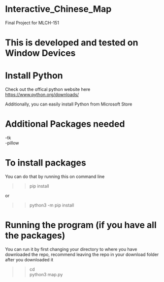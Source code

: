 # Interactive_Chinese_Map
Final Project for MLCH-151

# This is developed and tested on Window Devices 

# Install Python 

Check out the offical python website here   
https://www.python.org/downloads/  

Additionally, you can easily install Python from Microsoft Store  

# Additional Packages needed 
-tk  
-pillow 

# To install packages 
You can do that by running this on command line  

>>pip install <package name>  

or

>>python3 -m pip install <package name>  


# Running the program (if you have all the packages)  
You can run it by first changing your directory to where you have downloaded the repo, recommend leaving the repo in your download folder after you downloaded it  

>> cd <repo>  
>> python3 map.py  
